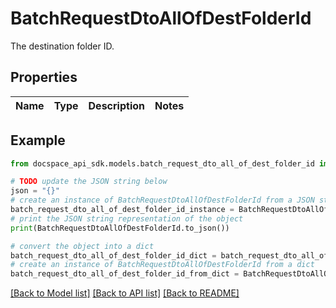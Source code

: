 # BatchRequestDtoAllOfDestFolderId
The destination folder ID.

## Properties

Name | Type | Description | Notes
------------ | ------------- | ------------- | -------------

## Example

```python
from docspace_api_sdk.models.batch_request_dto_all_of_dest_folder_id import BatchRequestDtoAllOfDestFolderId

# TODO update the JSON string below
json = "{}"
# create an instance of BatchRequestDtoAllOfDestFolderId from a JSON string
batch_request_dto_all_of_dest_folder_id_instance = BatchRequestDtoAllOfDestFolderId.from_json(json)
# print the JSON string representation of the object
print(BatchRequestDtoAllOfDestFolderId.to_json())

# convert the object into a dict
batch_request_dto_all_of_dest_folder_id_dict = batch_request_dto_all_of_dest_folder_id_instance.to_dict()
# create an instance of BatchRequestDtoAllOfDestFolderId from a dict
batch_request_dto_all_of_dest_folder_id_from_dict = BatchRequestDtoAllOfDestFolderId.from_dict(batch_request_dto_all_of_dest_folder_id_dict)
```
[[Back to Model list]](../README.md#documentation-for-models) [[Back to API list]](../README.md#documentation-for-api-endpoints) [[Back to README]](../README.md)


